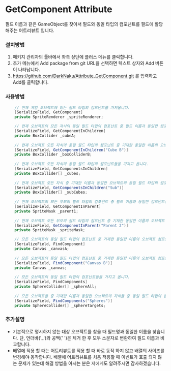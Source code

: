 # GetComponent Attribute

필드 이름과 같은 GameObject를 찾아서 필드와 동일 타입의 컴포넌트를 필드에 할당 해주는 어트리뷰트 입니다.

### 설치방법
1. 패키지 관리자의 툴바에서 좌측 상단에 플러스 메뉴를 클릭합니다.
2. 추가 메뉴에서 Add package from git URL을 선택하면 텍스트 상자와 Add 버튼이 나타납니다.
3. https://github.com/DarkNaku/Attribute_GetComponent.git 를 입력하고 Add를 클릭합니다.

### 사용방법
```csharp
    // 현재 게임 오브젝트에 있는 필드 타입의 컴포넌트를 가져옵니다.
    [SerializeField, GetComponent] 
    private SpriteRenderer _spriteRenderer;

    // 현재 오브젝트의 모든 자식의 동일 필드 타입의 컴포넌트 중 필드 이름과 동일한 컴포넌트를 가지고 옵니다.
    [SerializeField, GetComponentInChildren]
    private BoxCollider _cubeA;
    
    // 현재 오브젝트 모든 자식의 동일 필드 타입의 컴포넌트 중 기재한 동일한 이름의 오브젝트 컴포넌트를 가지고 옵니다.
    [SerializeField, GetComponentInChildren("Cube B")]
    private BoxCollider _boxColliderB;
    
    // 현재 오브젝트 모든 자식의 동일 필드 타입의 컴포넌트들을 가지고 옵니다.
    [SerializeField, GetComponentsInChildren]
    private BoxCollider[] _cubes;
    
    // 현재 오브젝트 모든 자식 중 기재한 이름과 동일한 오브젝트의 동일 필드 타입의 컴포넌트들을 가지고 옵니다.
    [SerializeField, GetComponentsInChildren("Sub")]
    private BoxCollider[] _subCubes;
    
    // 현재 오브젝트의 모든 부모의 필드 타입의 컴포넌트 중 필드 이름과 동일한 컴포넌트를 가지고 옵니다.
    [SerializeField, GetComponentInParent]
    private SpriteMask _parent1;
    
    // 현재 오브젝트 모든 부모의 필드 타입의 컴포넌트 중 기재한 동일한 이름의 오브젝트 컴포넌트를 가지고 옵니다.
    [SerializeField, GetComponentInParent("Parent 2")]
    private SpriteMask _spriteMask;

    // 모든 오브젝트의 동일 필드 타입의 컴포넌트 중 기재한 동일한 이름의 오브젝트 컴포넌트를 가지고 옵니다.
    [SerializeField, FindComponent] 
    private Canvas _canvasA;
    
    // 모든 오브젝트의 동일 필드 타입의 컴포넌트 중 기재한 동일한 이름의 오브젝트 컴포넌트를 가지고 옵니다.
    [SerializeField, FindComponent("Canvas B")] 
    private Canvas _canvas;
    
    // 모든 오브젝트의 동일 필드 타입의 컴포넌트들을 가지고 옵니다.
    [SerializeField, FindComponents] 
    private SphereCollider[] _sphereAll;
    
    // 모든 오브젝트들 중 기재한 이름과 동일한 오브젝트의 자식들 중 동일 필드 타입의 컴포넌트들을 가지고 옵니다.
    [SerializeField, FindComponents("Spheres")] 
    private SphereCollider[] _sphereTargets;
```

### 추가설명
* 기본적으로 명시하지 않는 대상 오브젝트를 찾을 때 필드명과 동일한 이름을 찾습니다. 단, 언더바('_')와 공백(' ')은 제거 한 후 모두 소문자로 변환하여 필드 이름과 비교합니다.
* 배열에 적용 할 때는 어트리뷰트를 적용 할 때 바로 동작 하지 않고 배열의 사이즈를 변경해야 동작합니다. 배열에 어트리뷰트를 처음 적용할 때 이벤트가 호출 되지 않는 문제가 있는데 해결 방법을 아시는 분은 저에게도 알려주시면 감사하겠습니다.
